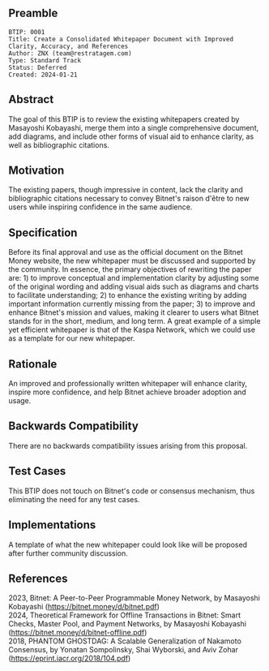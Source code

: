 ## Preamble

    BTIP: 0001
    Title: Create a Consolidated Whitepaper Document with Improved Clarity, Accuracy, and References
    Author: ZNX (team@restratagem.com)
    Type: Standard Track
    Status: Deferred
    Created: 2024-01-21

## Abstract
The goal of this BTIP is to review the existing whitepapers created by Masayoshi Kobayashi, merge them into a single comprehensive document, add diagrams, and include other forms of visual aid to enhance clarity, as well as bibliographic citations.

## Motivation
The existing papers, though impressive in content, lack the clarity and bibliographic citations necessary to convey Bitnet's raison d'être to new users while inspiring confidence in the same audience.

## Specification
Before its final approval and use as the official document on the Bitnet Money website, the new whitepaper must be discussed and supported by the community. In essence, the primary objectives of rewriting the paper are: 1) to improve conceptual and implementation clarity by adjusting some of the original wording and adding visual aids such as diagrams and charts to facilitate understanding; 2) to enhance the existing writing by adding important information currently missing from the paper; 3) to improve and enhance Bitnet's mission and values, making it clearer to users what Bitnet stands for in the short, medium, and long term. A great example of a simple yet efficient whitepaper is that of the Kaspa Network, which we could use as a template for our new whitepaper.

## Rationale
An improved and professionally written whitepaper will enhance clarity, inspire more confidence, and help Bitnet achieve broader adoption and usage.

## Backwards Compatibility
There are no backwards compatibility issues arising from this proposal.

## Test Cases
This BTIP does not touch on Bitnet's code or consensus mechanism, thus eliminating the need for any test cases.

## Implementations
A template of what the new whitepaper could look like will be proposed after further community discussion.

## References
2023, Bitnet: A Peer-to-Peer Programmable Money Network, by Masayoshi Kobayashi (https://bitnet.money/d/bitnet.pdf)  
2024, Theoretical Framework for Offline Transactions in Bitnet: Smart Checks, Master Pool, and Payment Networks, by Masayoshi Kobayashi (https://bitnet.money/d/bitnet-offline.pdf)  
2018, PHANTOM GHOSTDAG: A Scalable Generalization of Nakamoto Consensus, by Yonatan Sompolinsky, Shai Wyborski, and Aviv Zohar (https://eprint.iacr.org/2018/104.pdf)  
